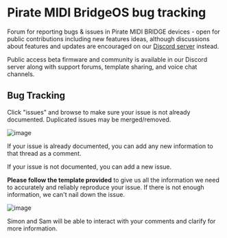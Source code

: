 # Pirate MIDI BridgeOS bug tracking
Forum for reporting bugs &amp; issues in Pirate MIDI BRIDGE devices - open for public contributions including new features ideas, although discussions about features and updates are encouraged on our [Discord server](https://discord.gg/x722K7ksA6) instead.

Public access beta firmware and community is available in our Discord server along with support forums, template sharing, and voice chat channels.

## Bug Tracking
Click "issues" and browse to make sure your issue is not already documented. Duplicated issues may be merged/removed.

![image](https://user-images.githubusercontent.com/59382082/215038666-faaf52b6-5cc5-4433-a46a-1500afc6058b.png)

If your issue is already documented, you can add any new information to that thread as a comment. 

If your issue is not documented, you can add a new issue. 

**Please follow the template provided** to give us all the information we need to accurately and reliably reproduce your issue. If there is not enough information, we can't nail down the issue. 

![image](https://user-images.githubusercontent.com/59382082/215039116-30713b0f-0574-49a3-ad46-5a41dc96e11d.png)

Simon and Sam will be able to interact with your comments and clarify for more information. 
